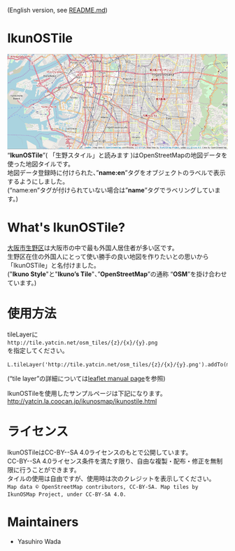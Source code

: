 (English version, see [README.md](README.md))

# IkunOSTile
![IkunOSTile ScreenShot](https://github.com/yatcin/IkunOSMap/blob/master/ikunostile.png "IkunOSTile ScreenShot")<br>
“**IkunOSTile**”( 「生野スタイル」と読みます )はOpenStreetMapの地図データを使った地図タイルです。<br>
地図データ登録時に付けられた、”**name:en**”タグをオブジェクトのラベルで表示するようにしました。<br>
(“name:en”タグが付けられていない場合は”**name**”タグでラベリングしています。)

# What's IkunOSTile?
[大阪市生野区](https://en.wikipedia.org/wiki/Ikuno-ku,_Osaka)は大阪市の中で最も外国人居住者が多い区です。<br>
生野区在住の外国人にとって使い勝手の良い地図を作りたいとの思いから「IkunOSTile」と名付けました。<br>
("**Ikuno Style**"と"**Ikuno’s Tile**"、”**OpenStreetMap**”の通称 “**OSM**”を掛け合わせています。)

# 使用方法
tileLayerに<br>
`http://tile.yatcin.net/osm_tiles/{z}/{x}/{y}.png`<br>
を指定してください。

```
L.tileLayer('http://tile.yatcin.net/osm_tiles/{z}/{x}/{y}.png').addTo(map);
```
(“tile layer”の詳細については[leaflet manual page](https://leafletjs.com/)を参照)

IkunOSTileを使用したサンプルページは下記になります。<br>
http://yatcin.la.coocan.jp/ikunosmap/ikunostile.html

# ライセンス
IkunOSTileはCC-BY--SA 4.0ライセンスのもとで公開しています。<br>
CC-BY--SA 4.0ライセンス条件を満たす限り、自由な複製・配布・修正を無制限に行うことができます。<br>
タイルの使用は自由ですが、使用時は次のクレジットを表示してください。<br>
`Map data © OpenStreetMap contributors, CC-BY-SA. Map tiles by IkunOSMap Project, under CC-BY-SA 4.0.`

# Maintainers

* Yasuhiro Wada
